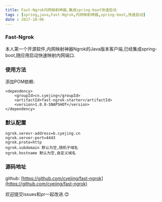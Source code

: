 ```yaml
---
title: Fast-Ngrok内网映射神器,集成spring-boot快速启动
tags : [spring,java,Fast-Ngrok,内网映射神器,spring-boot,快速启动]
date : 2017-10-06
---
```


### Fast-Ngrok

本人第一个开源软件,内网映射神器Ngrok的Java版本客户端,已经集成spring-boot,随应用启动快速映射内网端口.

### 使用方法

添加POM依赖: 
```
<dependency>
    <groupId>cn.cyejing</groupId>
    <artifactId>fast-ngrok-starter</artifactId>
    <version>1.0.0-SNAPSHOT</version>
</dependency>
```
### 默认配置
```
ngrok.serevr-address=b.cyejing.cn 
ngrok.server-port=4443
ngrok.proto=http
ngrok.subdomain 默认为空,随机子域名
ngrok.hostname 默认为空,自定义域名
```
### 源码地址

github: [https://github.com/cyejing/fast-ngrok](https://github.com/cyejing/fast-ngrok)

欢迎提交issues和pr一起改进.😊

